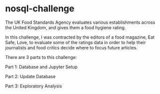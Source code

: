 # nosql-challenge

The UK Food Standards Agency evaluates various establishments across the United Kingdom, and gives them a food hygiene rating. 

In this challenge, I was contracted by the editors of a food magazine, Eat Safe, Love, to evaluate some of the ratings data in order to help their journalists and food critics decide where to focus future articles. 

There are 3 parts to this challenge:

Part 1: Database and Jupyter Setup

Part 2: Update Database 

Part 3: Exploratory Analysis 






